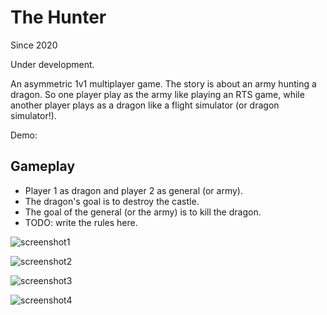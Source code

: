 # The Hunter



Since 2020

Under development.

An asymmetric 1v1 multiplayer game. The story is about an army hunting a dragon.
So one player play as the army like playing an RTS game, while another player
plays as a dragon like a flight simulator (or dragon simulator!).

Demo:

## Gameplay

* Player 1 as dragon and player 2 as general (or army).
* The dragon's goal is to destroy the castle.
* The goal of the general (or the army) is to kill the dragon.
* TODO: write the rules here.



![screenshot1](https://github.com/Sabrave/TheHunter/raw/master/screenshots/beta/20160316160954_1.jpg "screenshot1")

![screenshot2](https://github.com/Sabrave/TheHunter/raw/master/screenshots/beta/20160316154857_1.jpg "screenshot2")

![screenshot3](https://github.com/Sabrave/TheHunter/raw/master/screenshots/beta/20160316160518_1.jpg "screenshot3")

![screenshot4](https://github.com/Sabrave/TheHunter/raw/master/screenshots/beta/20160316155557_1.jpg "screenshot4")
